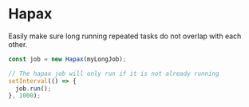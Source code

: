 # Hapax
Easily make sure long running repeated tasks do not overlap with 
each other.

```javascript
const job = new Hapax(myLongJob);

// The hapax job will only run if it is not already running
setInterval(() => {
  job.run();
}, 1000);
```